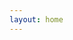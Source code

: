 ```yaml
---
layout: home
---
```


<script lang="ts" setup>
import Home from '../.vitepress/pages/MainHome.vue'
</script> 


<Home></Home>
